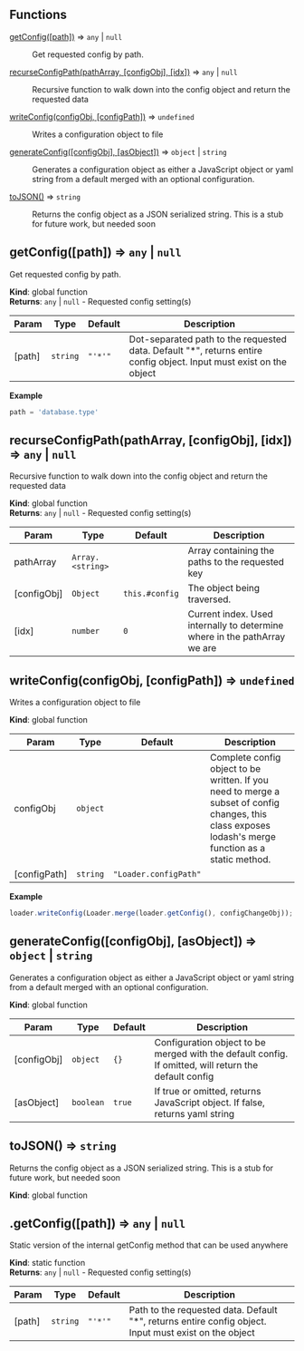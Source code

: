 ## Functions

<dl>
<dt><a href="#getConfig">getConfig([path])</a> ⇒ <code>any</code> | <code>null</code></dt>
<dd><p>Get requested config by path.</p>
</dd>
<dt><a href="#recurseConfigPath">recurseConfigPath(pathArray, [configObj], [idx])</a> ⇒ <code>any</code> | <code>null</code></dt>
<dd><p>Recursive function to walk down into the config object and return the requested data</p>
</dd>
<dt><a href="#writeConfig">writeConfig(configObj, [configPath])</a> ⇒ <code>undefined</code></dt>
<dd><p>Writes a configuration object to file</p>
</dd>
<dt><a href="#generateConfig">generateConfig([configObj], [asObject])</a> ⇒ <code>object</code> | <code>string</code></dt>
<dd><p>Generates a configuration object as either a JavaScript object or yaml string from a default merged
with an optional configuration.</p>
</dd>
<dt><a href="#toJSON">toJSON()</a> ⇒ <code>string</code></dt>
<dd><p>Returns the config object as a JSON serialized string. This is a stub for future work, but needed soon</p>
</dd>
</dl>

<a name="getConfig"></a>

## getConfig([path]) ⇒ <code>any</code> \| <code>null</code>
Get requested config by path.

**Kind**: global function  
**Returns**: <code>any</code> \| <code>null</code> - Requested config setting(s)  

| Param | Type | Default | Description |
| --- | --- | --- | --- |
| [path] | <code>string</code> | <code>&quot;&#x27;*&#x27;&quot;</code> | Dot-separated path to the requested data. Default "*", returns entire config object. Input must exist on the object |

**Example**  
```js
path = 'database.type'
```
<a name="recurseConfigPath"></a>

## recurseConfigPath(pathArray, [configObj], [idx]) ⇒ <code>any</code> \| <code>null</code>
Recursive function to walk down into the config object and return the requested data

**Kind**: global function  
**Returns**: <code>any</code> \| <code>null</code> - Requested config setting(s)  

| Param | Type | Default | Description |
| --- | --- | --- | --- |
| pathArray | <code>Array.&lt;string&gt;</code> |  | Array containing the paths to the requested key |
| [configObj] | <code>Object</code> | <code>this.#config</code> | The object being traversed. |
| [idx] | <code>number</code> | <code>0</code> | Current index. Used internally to determine where in the pathArray we are |

<a name="writeConfig"></a>

## writeConfig(configObj, [configPath]) ⇒ <code>undefined</code>
Writes a configuration object to file

**Kind**: global function  

| Param | Type | Default | Description |
| --- | --- | --- | --- |
| configObj | <code>object</code> |  | Complete config object to be written. If you need to merge a subset of config changes, this class exposes lodash's merge function as a static method. |
| [configPath] | <code>string</code> | <code>&quot;Loader.configPath&quot;</code> |  |

**Example**  
```js
loader.writeConfig(Loader.merge(loader.getConfig(), configChangeObj));
```
<a name="generateConfig"></a>

## generateConfig([configObj], [asObject]) ⇒ <code>object</code> \| <code>string</code>
Generates a configuration object as either a JavaScript object or yaml string from a default merged
with an optional configuration.

**Kind**: global function  

| Param | Type | Default | Description |
| --- | --- | --- | --- |
| [configObj] | <code>object</code> | <code>{}</code> | Configuration object to be merged with the default config. If omitted, will return the default config |
| [asObject] | <code>boolean</code> | <code>true</code> | If true or omitted, returns JavaScript object. If false, returns yaml string |

<a name="toJSON"></a>

## toJSON() ⇒ <code>string</code>
Returns the config object as a JSON serialized string. This is a stub for future work, but needed soon

**Kind**: global function  
<a name="getConfig"></a>

## .getConfig([path]) ⇒ <code>any</code> \| <code>null</code>
Static version of the internal getConfig method that can be used anywhere

**Kind**: static function  
**Returns**: <code>any</code> \| <code>null</code> - Requested config setting(s)  

| Param | Type | Default | Description |
| --- | --- | --- | --- |
| [path] | <code>string</code> | <code>&quot;&#x27;*&#x27;&quot;</code> | Path to the requested data. Default "*", returns entire config object. Input must exist on the object |

